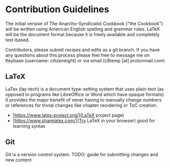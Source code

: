 Contribution Guidelines
===

The initial version of The Anarcho-Syndicalist Cookbook ("the Cookbook")
will be written using American English spelling and grammar rules. LaTeX will
be the document format because it is freely available and completely
text-based.

Contributors, please submit recipes and edits as a git branch. If you have any
questions about this process please feel free to message me on Keybase
(username: citizeneight) or via email (c8temp [at] protonmail.com)

LaTeX 
---
LaTex (lay-tech) is a document type-setting system that uses plain-text (as opposed to programs like LibreOffice
or Word which have opaque formats). It provides the major benefit of never having to manually change numbers or 
references for trivial changes like chapter reordering or ToC creation.  

* [https://www.latex-project.org/](LaTeX project page)
* [https://www.sharelatex.com/](Try LaTeX in your browser) good for learning syntax

Git
---
Git is a version control system.
TODO: guide for submitting changes and new content
